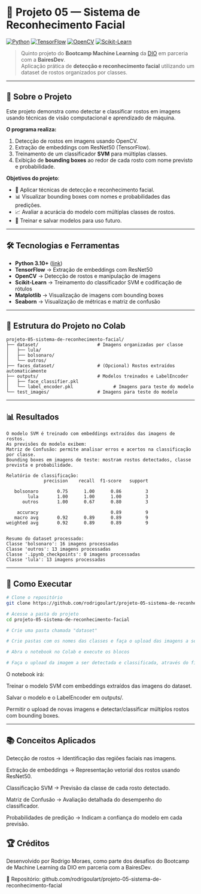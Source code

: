 # 🎯 Projeto 05 — Sistema de Reconhecimento Facial  

[![Python](https://img.shields.io/badge/Python-3.10+-blue?logo=python)](https://www.python.org/)  [![TensorFlow](https://img.shields.io/badge/TensorFlow-DeepLearning-orange?logo=tensorflow)](https://www.tensorflow.org/)  [![OpenCV](https://img.shields.io/badge/OpenCV-VisãoVerde-green?logo=opencv)](https://opencv.org/)  [![Scikit-Learn](https://img.shields.io/badge/Scikit--Learn-Modelagem-lightgrey?logo=python)](https://scikit-learn.org/stable/)  

> Quinto projeto do **Bootcamp Machine Learning** da [DIO](https://www.dio.me/) em parceria com a **BairesDev**.  
> Aplicação prática de **detecção e reconhecimento facial** utilizando um dataset de rostos organizados por classes.  

---

## 📌 Sobre o Projeto  

Este projeto demonstra como detectar e classificar rostos em imagens usando técnicas de visão computacional e aprendizado de máquina.  

**O programa realiza:**  

1. Detecção de rostos em imagens usando OpenCV.  
2. Extração de embeddings com ResNet50 (TensorFlow).  
3. Treinamento de um classificador **SVM** para múltiplas classes.  
4. Exibição de **bounding boxes** ao redor de cada rosto com nome previsto e probabilidade.  

**Objetivos do projeto**:  
- 🧮 Aplicar técnicas de detecção e reconhecimento facial.  
- 📊 Visualizar bounding boxes com nomes e probabilidades das predições.  
- 📈 Avaliar a acurácia do modelo com múltiplas classes de rostos.  
- 💾 Treinar e salvar modelos para uso futuro.  

---

## **🛠️ Tecnologias e Ferramentas**  

- **Python 3.10+** ([link](https://www.python.org/))  
- **TensorFlow** → Extração de embeddings com ResNet50  
- **OpenCV** → Detecção de rostos e manipulação de imagens  
- **Scikit-Learn** → Treinamento do classificador SVM e codificação de rótulos  
- **Matplotlib** → Visualização de imagens com bounding boxes  
- **Seaborn** → Visualização de métricas e matriz de confusão  

---

## **📂 Estrutura do Projeto no Colab**  

```text
projeto-05-sistema-de-reconhecimento-facial/
├── dataset/                      # Imagens organizadas por classe
│   ├── lula/
│   ├── bolsonaro/
│   └── outros/
├── faces_dataset/                # (Opcional) Rostos extraídos automaticamente
├── outputs/                      # Modelos treinados e LabelEncoder
│   ├── face_classifier.pkl
│   └── label_encoder.pkl               # Imagens para teste do modelo
└── test_images/                  # Imagens para teste do modelo
```

---

## 📊 Resultados
```text
O modelo SVM é treinado com embeddings extraídos das imagens de rostos.
As previsões do modelo exibem:
Matriz de Confusão: permite analisar erros e acertos na classificação por classe.
Bounding boxes em imagens de teste: mostram rostos detectados, classe prevista e probabilidade.

Relatório de classificação:  
              precision    recall  f1-score   support  

   bolsonaro       0.75      1.00      0.86         3  
        lula       1.00      1.00      1.00         3  
      outros       1.00      0.67      0.80         3  
  
    accuracy                           0.89         9  
   macro avg       0.92      0.89      0.89         9  
weighted avg       0.92      0.89      0.89         9  


Resumo do dataset processado:  
Classe 'bolsonaro': 16 imagens processadas  
Classe 'outros': 13 imagens processadas  
Classe '.ipynb_checkpoints': 0 imagens processadas  
Classe 'lula': 13 imagens processadas  
```

---

## 🚀 Como Executar

```bash
# Clone o repositório
git clone https://github.com/rodrigoulart/projeto-05-sistema-de-reconhecimento-facial.git

# Acesse a pasta do projeto
cd projeto-05-sistema-de-reconhecimento-facial

# Crie uma pasta chamada "dataset"

# Crie pastas com os nomes das classes e faça o upload das imagens a serem processadas, dentro de sua pasta correspondente(este exemplo) ou faça o upload das imegens rotulada diretamente na pasta "dataset"

# Abra o notebook no Colab e execute os blocos

# Faça o upload da imagem a ser detectada e classificada, através do file input que irá aparecer na última célula de código do notebook
```

O notebook irá:

Treinar o modelo SVM com embeddings extraídos das imagens do dataset.

Salvar o modelo e o LabelEncoder em outputs/.

Permitir o upload de novas imagens e detectar/classificar múltiplos rostos com bounding boxes.

---

## 📚 Conceitos Aplicados

Detecção de rostos → Identificação das regiões faciais nas imagens.

Extração de embeddings → Representação vetorial dos rostos usando ResNet50.

Classificação SVM → Previsão da classe de cada rosto detectado.

Matriz de Confusão → Avaliação detalhada do desempenho do classificador.

Probabilidades de predição → Indicam a confiança do modelo em cada previsão.

## 🏆 Créditos

Desenvolvido por Rodrigo Moraes, como parte dos desafios do Bootcamp de Machine Learning da DIO em parceria com a BairesDev.

📎 Repositório: github.com/rodrigoulart/projeto-05-sistema-de-reconhecimento-facial
